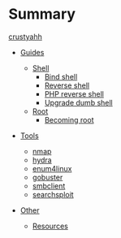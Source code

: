 # Summary

[crustyahh](crustyahh.md)

- [Guides]()
  - [Shell]()
    - [Bind shell](guides/shell/bind-shell.md)
    - [Reverse shell](guides/shell/reverse-shell.md)
    - [PHP reverse shell](guides/shell/php-reverse-shell.md)
    - [Upgrade dumb shell](guides/shell/upgrade-dumb-shell.md)
  - [Root]()
    - [Becoming root](guides/root/becoming-root.md)

- [Tools]()
  - [nmap](tools/nmap.md)
  - [hydra](tools/hydra.md)
  - [enum4linux](tools/enum4linux.md)
  - [gobuster](tools/gobuster.md)
  - [smbclient](tools/smbclient.md)
  - [searchsploit](tools/searchsploit.md)

- [Other]()
  - [Resources](resources.md)
